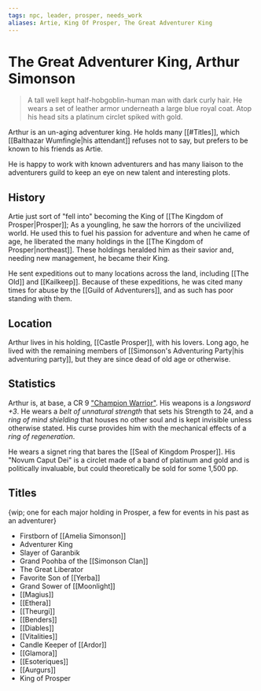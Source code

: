 ```yaml
---
tags: npc, leader, prosper, needs_work
aliases: Artie, King Of Prosper, The Great Adventurer King
---
```

# The Great Adventurer King, Arthur Simonson

> A tall well kept half-hobgoblin-human man with dark curly hair. He wears a set of leather armor underneath a large blue royal coat. Atop his head sits a platinum circlet spiked with gold.

Arthur is an un-aging adventurer king. He holds many [[#Titles]], which [[Balthazar Wumfingle|his attendant]] refuses not to say, but prefers to be known to his friends as Artie.

He is happy to work with known adventurers and has many liaison to the adventurers guild to keep an eye on new talent and interesting plots.

## History

Artie just sort of "fell into" becoming the King of [[The Kingdom of Prosper|Prosper]]; As a youngling, he saw the horrors of the uncivilized world. He used this to fuel his passion for adventure and when he came of age, he liberated the many holdings in the [[The Kingdom of Prosper|northeast]]. These holdings heralded him as their savior and, needing new management, he became their King.

He sent expeditions out to many locations across the land, including [[The Old]] and [[Kailkeep]]. Because of these expeditions, he was cited many times for abuse by the [[Guild of Adventurers]], and as such has poor standing with them. 

## Location
Arthur lives in his holding, [[Castle Prosper]], with his lovers. Long ago, he lived with the remaining members of [[Simonson's Adventuring Party|his adventuring party]], but they are since dead of old age or otherwise.

## Statistics
Arthur is, at base, a CR 9 ["Champion Warrior"](https://www.5esrd.com/gamemastering/monsters-foes/npc/champion-warrior/). His weapons is a *longsword +3*. He wears a *belt of unnatural strength* that sets his Strength to 24, and a *ring of mind shielding* that houses no other soul and is kept invisible unless otherwise stated. His curse provides him with the mechanical effects of a *ring of regeneration*.

He wears a signet ring that bares the [[Seal of Kingdom Prosper]]. His "Novum Caput Dei" is a circlet made of a band of platinum and gold and is politically invaluable, but could theoretically be sold for some 1,500 pp.

## Titles
{wip; one for each major holding in Prosper, a few for events in his past as an adventurer}
- Firstborn of [[Amelia Simonson]]
- Adventurer King
- Slayer of Garanbik
- Grand Poohba of the [[Simonson Clan]]
- The Great Liberator
- Favorite Son of [[Yerba]]
- Grand Sower of [[Moonlight]]
- [[Magius]]
- [[Ethera]]
- [[Theurgi]]
- [[Benders]]
- [[Diables]]
- [[Vitalities]]
- Candle Keeper of [[Ardor]]
- [[Glamora]]
- [[Esoteriques]]
- [[Aurgurs]]
- King of Prosper